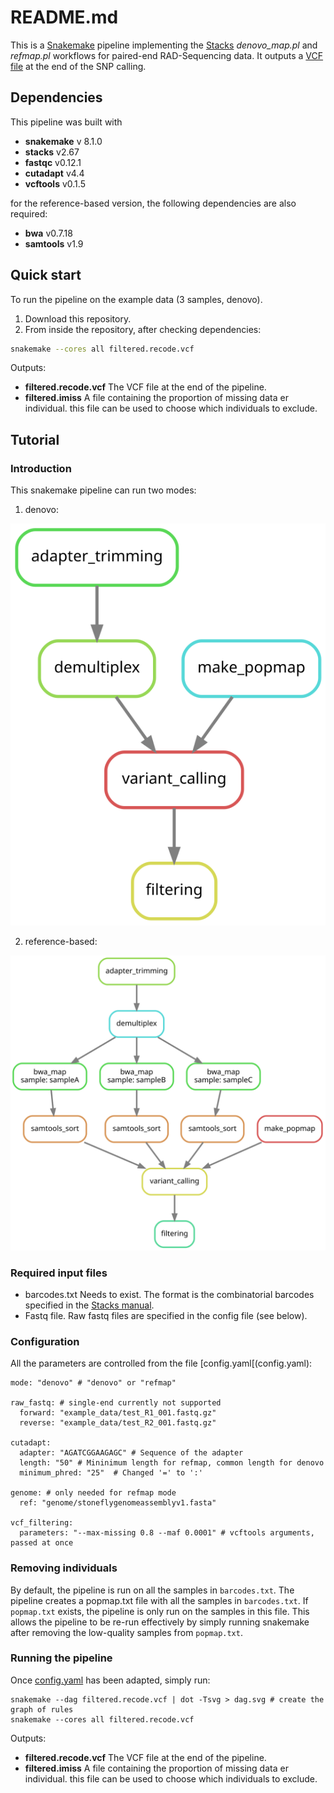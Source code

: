 # README.md

This is a [Snakemake](https://snakemake.readthedocs.io/en/stable/) pipeline implementing the [Stacks](https://catchenlab.life.illinois.edu/stacks/manual/) *denovo_map.pl* and *refmap.pl* workflows for paired-end RAD-Sequencing data. It outputs a [VCF file](https://en.wikipedia.org/wiki/Variant_Call_Format) at the end of the SNP calling.

## Dependencies

This pipeline was built with 

- **snakemake** v 8.1.0
- **stacks** v2.67
- **fastqc** v0.12.1 
- **cutadapt** v4.4
- **vcftools** v0.1.5

for the reference-based version, the following dependencies are also required:

- **bwa** v0.7.18
- **samtools** v1.9

## Quick start

To run the pipeline on the example data (3 samples, denovo).

1.  Download this repository.
3.  From inside the repository, after checking dependencies:
   ```sh
  snakemake --cores all filtered.recode.vcf
   ```

Outputs:
- **filtered.recode.vcf** The VCF file at the end of the pipeline.
- **filtered.imiss** A file containing the proportion of missing data er individual. this file can be used to choose which individuals to exclude.

## Tutorial

### Introduction

This snakemake pipeline can run two modes:

1. denovo:

 ![](img/denovo_dag.svg)

2. reference-based:

 ![](img/refmap_dag.svg)

### Required input files

- barcodes.txt Needs to exist. The format is the combinatorial barcodes specified in the [Stacks manual](https://catchenlab.life.illinois.edu/stacks/manual/#specbc).
- Fastq file. Raw fastq files are specified in the config file (see below).

### Configuration

All the parameters are controlled from the file [config.yaml[(config.yaml):

```
mode: "denovo" # "denovo" or "refmap"

raw_fastq: # single-end currently not supported
  forward: "example_data/test_R1_001.fastq.gz" 
  reverse: "example_data/test_R2_001.fastq.gz"

cutadapt:
  adapter: "AGATCGGAAGAGC" # Sequence of the adapter
  length: "50" # Mininimum length for refmap, common length for denovo
  minimum_phred: "25"  # Changed '=' to ':'

genome: # only needed for refmap mode
  ref: "genome/stoneflygenomeassemblyv1.fasta"

vcf_filtering:
  parameters: "--max-missing 0.8 --maf 0.0001" # vcftools arguments, passed at once
```

### Removing individuals

By default, the pipeline is run on all the samples in ```barcodes.txt```. The pipeline creates a popmap.txt file with all the samples in ```barcodes.txt```. If ```popmap.txt``` exists, the pipeline is only run on the samples in this file.  This allows the pipeline to be re-run effectively by simply running snakemake after removing the low-quality samples from ```popmap.txt```.

### Running the pipeline

Once [config.yaml](config.yaml) has been adapted, simply run:

```
snakemake --dag filtered.recode.vcf | dot -Tsvg > dag.svg # create the graph of rules 
snakemake --cores all filtered.recode.vcf
```
Outputs:
- **filtered.recode.vcf** The VCF file at the end of the pipeline.
- **filtered.imiss** A file containing the proportion of missing data er individual. this file can be used to choose which individuals to exclude.

